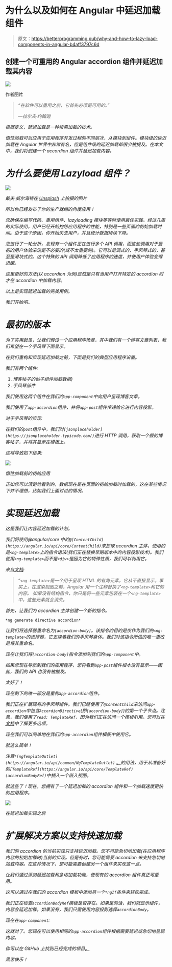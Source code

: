 # 为什么以及如何在 Angular 中延迟加载组件

> 原文：<https://betterprogramming.pub/why-and-how-to-lazy-load-components-in-angular-b4aff3797c6d>

## 创建一个可重用的 Angular accordion 组件并延迟加载其内容

![](img/363c4773653f81542cd6b9e6a24718ba.png)

作者图片

> *“在软件可以重用之前，它首先必须是可用的。”*
> 
> *—拉尔夫·约翰逊*

*根据定义，延迟加载是一种按需加载的技术。*

*惰性加载可以应用于应用程序开发过程的不同层次，从模块到组件。模块级的延迟加载在 Angular 世界中非常有名，但是组件级的延迟加载却很少被提及。在本文中，我们将创建一个 accordion 组件并延迟加载内容。*

# *为什么要使用 Lazyload 组件？*

*![](img/162cc8b6b247ec590f41001f9b167551.png)*

*戴夫·威尔海特在 [Unsplash](https://unsplash.com?utm_source=medium&utm_medium=referral) 上拍摄的照片*

*所以你已经发布了你的生产就绪的角度应用！*

*您确保在编写代码、重用组件、lazyloading 模块等等时使用最佳实践。经过几周的实际使用，用户已经开始抱怨应用程序的性能，特别是一些页面的初始加载时间。由于这个原因，你开始失去用户，并且统计数据持续下降。*

*您进行了一轮分析，发现有一个组件正在进行多个 API 调用，而这些调用对于最初的用户体验来说是不必要的(或不太重要的)。它可以是调式的，手风琴式的，甚至是滑块式的。这个特殊的 API 调用降低了应用程序的速度，并使用户体验变得迟缓。*

*这里更好的方法(以 accordion 为例)显然是只有当用户打开特定的 accordion 时才在 accordion 中加载内容。*

*以上是实现延迟加载的完美用例。*

*我们开始吧。*

# *最初的版本*

*为了实用起见，让我们假设一个应用程序场景，其中我们有一个博客文章列表，我们希望在一个手风琴下面显示。*

*在我们重构和实现延迟加载之前，下面是我们的典型应用程序设置。*

*我们有两个组件:*

1.  *博客帖子的帖子组件加载数据)*
2.  *手风琴部件*

*我们使用这两个组件在我们的`app-component`中向用户呈现博客文章。*

*我们使用了`app-accordion`组件，并将`app-post`组件传递给它进行内容投影。*

*对于手风琴的实现:*

*在我们的`post`组件中，我们对`[jsonplaceholder](https://jsonplaceholder.typicode.com/)`进行 HTTP 调用，获取一个假的博客帖子，并将其显示在模板上。*

*这将导致如下结果:*

*![](img/cd6f357fb12f5a3c5c792423a5a11d0e.png)*

*惰性加载前的初始应用*

*正如您可以清楚地看到的，数据现在是在页面的初始加载时加载的，这在某些情况下并不理想，比如我们上面讨论的情况。*

# *实现延迟加载*

*这是我们让内容延迟加载的计划。*

*我们将使用@angular/core 中的`@[ContentChild](https://angular.io/api/core/ContentChild)`来抓取 accordion 主体，使用的是`<ng-template>`上的指令语法(我们正在替换早期版本中的内容投影技术)。我们使用`<ng-template>`而不是`<div>`是因为它的特殊性质，我们可以利用它。*

*来自[文档](https://angular.io/guide/structural-directives#the-ng-template):*

> *“`<ng-template>`是一个用于呈现 HTML 的有角元素。它从不直接显示。事实上，在渲染视图之前，Angular *用一个注释替换了`<ng-template>`和它的内容*。
> 如果没有结构指令，你只是将一些元素包装在一个`<ng-template>`中，这些元素就会消失。*

*首先，让我们为 accordion 主体创建一个新的指令。*

```
*ng generate directive accordion*
```

*让我们将选择器重命名为`[accordion-body]`。该指令的目的是仅作为我们的`<ng-template>`的选择器，它支撑着我们的手风琴身体。我们对该指令所做的唯一更改是将其重命名。*

*现在让我们将`[accordion-body]`指令添加到我们的`app-component`中。*

*如果您现在导航到我们的应用程序，您将看到`app-post`组件根本没有显示——因此，我们的 API 也没有被触发。*

*太好了！*

*现在剩下的唯一部分是重构`app-accordion`组件。*

*我们正在扩展现有的手风琴组件。我们已经使用了`@ContentChild`来访问`app-accordion`中包含`AccordionDirective`(即`[accordion-body]`)的第一个子节点。注意，我们使用了`read: TemplateRef`，因为我们正在访问一个模板引用。您可以在[文档](https://angular.io/api/core/ViewChild)中了解更多选项。*

*现在我们可以简单地在我们的`app-accordion`组件模板中使用它。*

*就这么简单！*

*注意`*[ngTemplateOutlet](https://angular.io/api/common/NgTemplateOutlet)` [、](https://angular.io/api/common/NgTemplateOutlet)的用法，用于从准备好的`[TemplateRef](https://angular.io/api/core/TemplateRef)(accordionBodyRef)`中插入一个嵌入视图。*

*就这些了！现在，您拥有了一个延迟加载的 accordion 组件和一个加载速度更快的应用程序。*

*![](img/099cfea42438d6ef78e4f6dee03993b8.png)*

*在延迟加载实现之后*

# *扩展解决方案以支持快速加载*

*我们的 accordion 的当前实现只支持延迟加载。您不可能急切地加载(在应用程序内容的初始加载时)当前的实现。但是有时，您可能需要 accordion 来支持急切地加载内容。在这种情况下，您可能需要创建另一个组件来实现这一点。*

*让我们通过添加延迟加载和急切加载功能，使现有的 accordion 组件真正可重用。*

*这可以通过在我们的 accordion 模板中添加另一个`*ngIf`条件来轻松完成。*

*我们正在检查`accordionBodyRef`模板是否存在。如果是的话，我们就显示组件，内容会延迟加载。如果没有，我们只需使用内容投影选择`accordionBody`。*

*现在在`app-component`:*

*这就对了。您现在可以使用相同的`app-accordion`组件根据需要延迟或急切地呈现内容。*

*你可以在 GitHub 上找到已经完成的项目[。](https://github.com/BharathRavi27/lazy-loaded-accordion)*

*黑客快乐！*